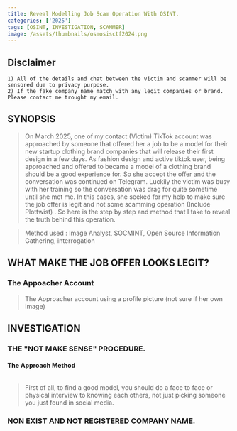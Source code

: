 ```yaml
---
title: Reveal Modelling Job Scam Operation With OSINT.
categories: ['2025']
tags: [OSINT, INVESTIGATION, SCAMMER]
image: /assets/thumbnails/osmosisctf2024.png
---
```


## Disclaimer 

```
1) All of the details and chat between the victim and scammer will be sensored due to privacy purpose.
2) If the fake company name match with any legit companies or brand. Please contact me trought my email.  
```

## SYNOPSIS

> On March 2025, one of my contact (Victim) TikTok account was approached by someone that offered her a job to be a model for their new startup clothing brand companies that will release their first design in a few days. As fashion design and active tiktok user, being approached and offered to became a model of a clothing brand should be a good experience for. So she accept the offer and the conversation was continued on Telegram. Luckily the victim was busy with her training so the conversation was drag for quite sometime until she met me. In this cases, she seeked for my help to make sure the job offer is legit and not some scamming operation (Include Plottwist) . So here is the step by step and method that I take to reveal the truth behind this operation. 

> Method used : Image Analyst, SOCMINT, Open Source Information Gathering, interrogation

## WHAT MAKE THE JOB OFFER LOOKS LEGIT? 

### The Appoacher Account 

> The Approacher account using a profile picture (not sure if her own image)

## INVESTIGATION 

### THE "NOT MAKE SENSE" PROCEDURE.

#### The Approach Method 

```

```

> First of all, to find a good model, you should do a face to face or physical interview to knowing each others, not just picking someone you just found in social media.

### NON EXIST AND NOT REGISTERED COMPANY NAME. 

